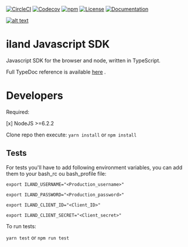 [![CircleCI](https://img.shields.io/circleci/project/github/ilanddev/javascript-sdk.svg)](https://circleci.com/gh/ilanddev/javascript-sdk/tree/master) [![Codecov](https://img.shields.io/codecov/c/github/ilanddev/javascript-sdk.svg)](https://codecov.io/gh/ilanddev/javascript-sdk) [![npm](https://img.shields.io/npm/dt/iland-sdk.svg)](https://www.npmjs.com/package/iland-sdk) [![License](https://img.shields.io/badge/License-BSD%203--Clause-blue.svg)](https://github.com/ilanddev/javascript-sdk/blob/master/LICENSE) [![Documentation](https://img.shields.io/badge/Documentation-TypeDoc-blue.svg)](https://ilanddev.github.io/javascript-sdk)

[![alt text](https://www.iland.com/wp-content/themes/iland/lib/module/header/img/iland-logo-2017.svg "Iland.com")](https://www.iland.com)
# iland Javascript SDK

Javascript SDK for the browser and node, written in TypeScript.

Full TypeDoc reference is available [here](https://ilanddev.github.io/javascript-sdk) .

# Developers
Required:

[x] NodeJS >=6.2.2

Clone repo then execute:
``yarn install`` or ``npm install``

## Tests
For tests you'll have to add following environment variables, you can add them to your
bash_rc ou bash_profile file:

``export ILAND_USERNAME="<Production_username>"``

``export ILAND_PASSWORD="<Production_password>"``

``export ILAND_CLIENT_ID="<Client_ID>"``

``export ILAND_CLIENT_SECRET="<Client_secret>"``

To run tests:

``yarn test`` or ``npm run test``
